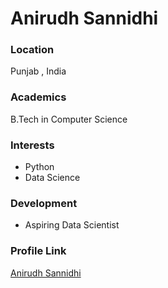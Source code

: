 # Anirudh Sannidhi

### Location

Punjab , India

### Academics

B.Tech in Computer Science

### Interests

- Python
- Data Science

### Development

-  Aspiring Data Scientist

### Profile Link

[Anirudh Sannidhi](https://github.com/https://github.com/ineedtochangemyusername)